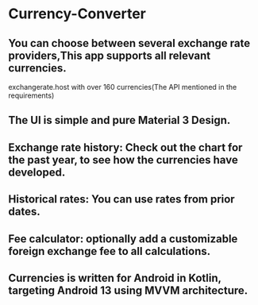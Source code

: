 # Currency-Converter

## You can choose between several exchange rate providers,This app supports all relevant currencies. 
exchangerate.host with over 160 currencies(The API mentioned in the requirements)

## The UI is simple and pure Material 3 Design.

## Exchange rate history: Check out the chart for the past year, to see how the currencies have developed.

## Historical rates: You can use rates from prior dates.
 
## Fee calculator: optionally add a customizable foreign exchange fee to all calculations.

## Currencies is written for Android in Kotlin, targeting Android 13 using MVVM architecture.
